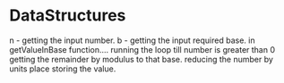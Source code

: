 # DataStructures
n - getting the input number.
b - getting the input required base.
in getValueInBase function....
running the loop till number is greater than 0
getting the remainder by modulus to that base.
reducing the number by units place
storing the value.
